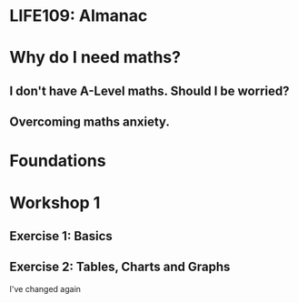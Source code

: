 # LIFE109: Almanac

<!-- toc -->

# Why do I need maths?


## I don't have A-Level maths. Should I be worried?

## Overcoming maths anxiety.

# Foundations

# Workshop 1

##  Exercise 1: Basics

## Exercise 2: Tables, Charts and Graphs

I've changed again
